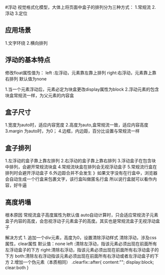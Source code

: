 #浮动
视觉格式化模型，大体上将页面中盒子的排列分为三种方式：
1.常规流
2.浮动
3.定位

## 应用场景
1.文字环绕
2.横向排列

## 浮动的基本特点

修改float属性值为：
left :左浮动，元素靠左靠上排列
right:右浮动，元素靠上靠右排列
默认值为none

1.当一个元素浮动后，元素必定为块盒更改display属性为block
2.浮动元素的包含块盒常规流一样，为父元素的内容盒 

## 盒子尺寸
1.宽度为auto时，适应内容宽度
2.高度为auto,盒常规流一致，适应内容高度
3.margin 为auto时，为0；
4.边框，内边距，百分比设置与常规流一样

## 盒子排列
1.左浮动的盒子靠上靠左排列
2.右浮动的盒子靠上靠右排列
3.浮动盒子在包含块中排列，会避开常规流块盒
4.常规流块盒在排列会无视浮动盒子
5.常规流行盒在排列时会避开浮动盒子
6.外边距合并不会发生
》如果文字没有在行盒中，浏览器会自动生成一个行盒来包裹文字，该行盒叫做匿名行盒
所以说行盒就可以看作内容，好牛逼

## 高度坍塌
根本原因
常规流盒子高度属性为默认值 auto自动计算时，只会适应常规流子元素盒子内容的高度，会忽视浮动子元素盒子的高度。其实也是常规流盒子无视浮动盒子

解决方式
1.
追加一个div元素，高度为0，设置清除浮动样式
清除浮动，涉及css属性，clear属性
默认值：none
left :清除左浮动，指该元素必须出现在前面所有左浮动盒子的下方
right:清除右浮动，指该元素必须出现在前面所有右浮动盒子的下方
both:清除左右浮动指该元素必须出现在前面所有右浮动或者左浮动盒子的下方
2.增加一个伪元素（本质相同）
.clearfix::after{
    content:"";
    display:block;
    clear:both
}

